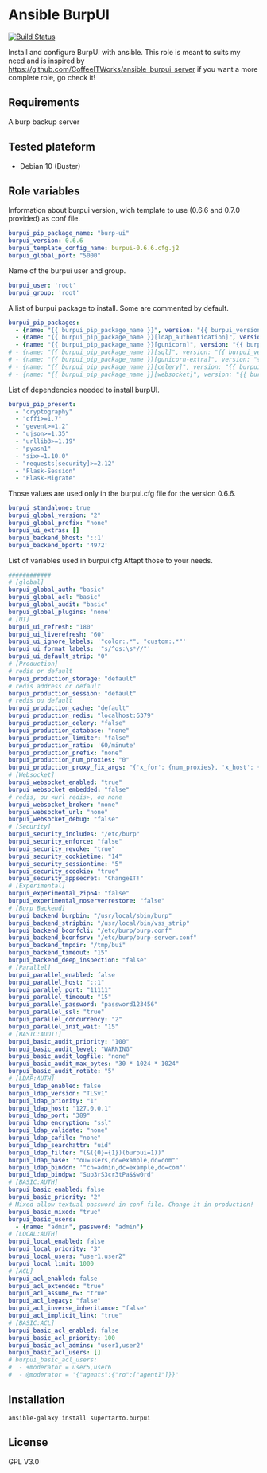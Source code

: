 # Ansible BurpUI
[![Build Status](https://travis-ci.org/supertarto/ansible-burpui.svg?branch=master)](https://travis-ci.org/supertarto/ansible-burpui)

Install and configure BurpUI with ansible. This role is meant to suits my need and is inspired by https://github.com/CoffeeITWorks/ansible_burpui_server if you want a more complete role, go check it!

## Requirements
A burp backup server

## Tested plateform
* Debian 10 (Buster)

## Role variables
Information about burpui version, wich template to use (0.6.6 and 0.7.0 provided) as conf file.
```yml
burpui_pip_package_name: "burp-ui"
burpui_version: 0.6.6
burpui_template_config_name: burpui-0.6.6.cfg.j2
burpui_global_port: "5000"
```
Name of the burpui user and group.
```yml
burpui_user: 'root'
burpui_group: 'root'
```
A list of burpui package to install. Some are commented by default.
```yml
burpui_pip_packages:
  - {name: "{{ burpui_pip_package_name }}", version: "{{ burpui_version }}"}
  - {name: "{{ burpui_pip_package_name }}[ldap_authentication]", version: "{{ burpui_version }}"}
  - {name: "{{ burpui_pip_package_name }}[gunicorn]", version: "{{ burpui_version }}"}
# - {name: "{{ burpui_pip_package_name }}[sql]", version: "{{ burpui_version }}"}
# - {name: "{{ burpui_pip_package_name }}[gunicorn-extra]", version: "{{ burpui_version }}"}
# - {name: "{{ burpui_pip_package_name }}[celery]", version: "{{ burpui_version }}"}
# - {name: "{{ burpui_pip_package_name }}[websocket]", version: "{{ burpui_version }}"}
```
List of dependencies needed to install burpUI.
```yml
burpui_pip_present:
  - "cryptography"
  - "cffi>=1.7"
  - "gevent>=1.2"
  - "ujson>=1.35"
  - "urllib3>=1.19"
  - "pyasn1"
  - "six>=1.10.0"
  - "requests[security]>=2.12"
  - "Flask-Session"
  - "Flask-Migrate"
```
Those values are used only in the burpui.cfg file for the version 0.6.6. 
```yml
burpui_standalone: true
burpui_global_version: "2"
burpui_global_prefix: "none"
burpui_ui_extras: []
burpui_backend_bhost: '::1'
burpui_backend_bport: '4972'
```
List of variables used in burpui.cfg Attapt those to your needs.
```yml
############
# [global]
burpui_global_auth: "basic"
burpui_global_acl: "basic"
burpui_global_audit: "basic"
burpui_global_plugins: 'none'
# [UI]
burpui_ui_refresh: "180"
burpui_ui_liverefresh: "60"
burpui_ui_ignore_labels: '"color:.*", "custom:.*"'
burpui_ui_format_labels: '"s/^os:\s*//"'
burpui_ui_default_strip: "0"
# [Production]
# redis or default
burpui_production_storage: "default"
# redis address or default
burpui_production_session: "default"
# redis ou default
burpui_production_cache: "default"
burpui_production_redis: "localhost:6379"
burpui_production_celery: "false"
burpui_production_database: "none"
burpui_production_limiter: "false"
burpui_production_ratio: '60/minute'
burpui_production_prefix: "none"
burpui_production_num_proxies: "0"
burpui_production_proxy_fix_args: "{'x_for': {num_proxies}, 'x_host': {num_proxies}, 'x_prefix': {num_proxies}}"
# [Websocket]
burpui_websocket_enabled: "true"
burpui_websocket_embedded: "false"
# redis, ou <url redis>, ou none
burpui_websocket_broker: "none"
burpui_websocket_url: "none"
burpui_websocket_debug: "false"
# [Security]
burpui_security_includes: "/etc/burp"
burpui_security_enforce: "false"
burpui_security_revoke: "true"
burpui_security_cookietime: "14"
burpui_security_sessiontime: "5"
burpui_security_scookie: "true"
burpui_security_appsecret: "ChangeIT!"
# [Experimental]
burpui_experimental_zip64: "false"
burpui_experimental_noserverrestore: "false"
# [Burp Backend]
burpui_backend_burpbin: "/usr/local/sbin/burp"
burpui_backend_stripbin: "/usr/local/bin/vss_strip"
burpui_backend_bconfcli: "/etc/burp/burp.conf"
burpui_backend_bconfsrv: "/etc/burp/burp-server.conf"
burpui_backend_tmpdir: "/tmp/bui"
burpui_backend_timeout: "15"
burpui_backend_deep_inspection: "false"
# [Parallel]
burpui_parallel_enabled: false
burpui_parallel_host: "::1"
burpui_parallel_port: "11111"
burpui_parallel_timeout: "15"
burpui_parallel_password: "password123456"
burpui_parallel_ssl: "true"
burpui_parallel_concurrency: "2"
burpui_parallel_init_wait: "15"
# [BASIC:AUDIT]
burpui_basic_audit_priority: "100"
burpui_basic_audit_level: "WARNING"
burpui_basic_audit_logfile: "none"
burpui_basic_audit_max_bytes: "30 * 1024 * 1024"
burpui_basic_audit_rotate: "5"
# [LDAP:AUTH]
burpui_ldap_enabled: false
burpui_ldap_version: "TLSv1"
burpui_ldap_priority: "1"
burpui_ldap_host: "127.0.0.1"
burpui_ldap_port: "389"
burpui_ldap_encryption: "ssl"
burpui_ldap_validate: "none"
burpui_ldap_cafile: "none"
burpui_ldap_searchattr: "uid"
burpui_ldap_filter: "(&({0}={1})(burpui=1))"
burpui_ldap_base: '"ou=users,dc=example,dc=com"'
burpui_ldap_binddn: '"cn=admin,dc=example,dc=com"'
burpui_ldap_bindpw: "Sup3rS3cr3tPa$$w0rd"
# [BASIC:AUTH]
burpui_basic_enabled: false
burpui_basic_priority: "2"
# Mixed allow textual password in conf file. Change it in production!
burpui_basic_mixed: "true"
burpui_basic_users:
  - {name: "admin", password: "admin"}
# [LOCAL:AUTH]
burpui_local_enabled: false
burpui_local_priority: "3"
burpui_local_users: "user1,user2"
burpui_local_limit: 1000
# [ACL]
burpui_acl_enabled: false
burpui_acl_extended: "true"
burpui_acl_assume_rw: "true"
burpui_acl_legacy: "false"
burpui_acl_inverse_inheritance: "false"
burpui_acl_implicit_link: "true"
# [BASIC:ACL]
burpui_basic_acl_enabled: false
burpui_basic_acl_priority: 100
burpui_basic_acl_admins: "user1,user2"
burpui_basic_acl_users: []
# burpui_basic_acl_users:
#  - +moderator = user5,user6
#  - @moderator = '{"agents":{"ro":["agent1"]}}'
```
## Installation
```
ansible-galaxy install supertarto.burpui
```
## License
GPL V3.0
